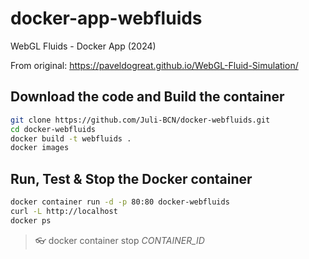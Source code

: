 # docker-app-webfluids

WebGL Fluids - Docker App (2024)

From original: https://paveldogreat.github.io/WebGL-Fluid-Simulation/


## Download the code and Build the container
```bash
git clone https://github.com/Juli-BCN/docker-webfluids.git
cd docker-webfluids
docker build -t webfluids .
docker images
```


## Run, Test & Stop the Docker container
```bash
docker container run -d -p 80:80 docker-webfluids
curl -L http://localhost
docker ps
```

> :eyeglasses: docker container stop *CONTAINER_ID*